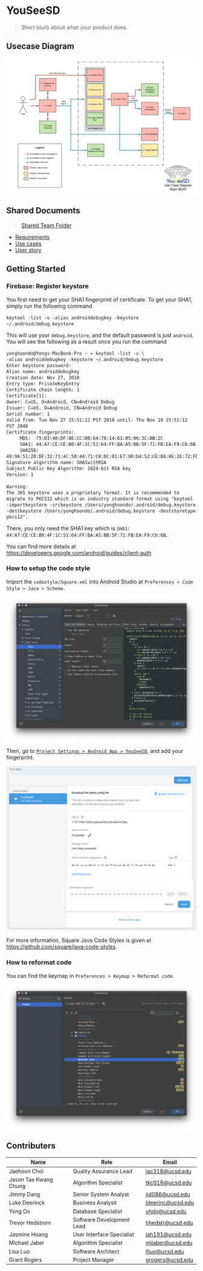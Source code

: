 # YouSeeSD

> Short blurb about what your product does.

## Usecase Diagram

![UsecaseDiagram](https://raw.githubusercontent.com/Shmaug/YouSeeSD/master/screenshots/usecase_diagram.jpeg)

## Shared Documents

> [Shared Team Folder](https://drive.google.com/drive/u/2/folders/1oPU8XP1Roqrq_Mw1K2Q1nAPO6X8Ggnh6)

* [Requirements](https://drive.google.com/drive/u/2/folders/1oPU8XP1Roqrq_Mw1K2Q1nAPO6X8Ggnh6)
* [Use cases](https://docs.google.com/document/d/1z8ji4NFVDm0iHea319vruY-p7nbdJgUSOLFyklI361o/edit?usp=sharing)
* [User story](https://docs.google.com/document/d/119KrlIXgkzI2CvsMbKuN--wdjRUIS0i8g_sWcm4_NP0/edit?usp=sharing)

## Getting Started

### Firebase: Register keystore

You first need to get your SHA1 fingerprint of certificate. To get your SHA1, simply run the following command

```
keytool -list -v -alias androiddebugkey -keystore ~/.android/debug.keystore
```

This will use your `debug.keystore`, and the default password is just `android`. You will see the following as a result once you run the command

```
yonghoondo@Yongs-MacBook-Pro ~ » keytool -list -v \
-alias androiddebugkey -keystore ~/.android/debug.keystore
Enter keystore password:
Alias name: androiddebugkey
Creation date: Nov 27, 2018
Entry type: PrivateKeyEntry
Certificate chain length: 1
Certificate[1]:
Owner: C=US, O=Android, CN=Android Debug
Issuer: C=US, O=Android, CN=Android Debug
Serial number: 1
Valid from: Tue Nov 27 15:51:12 PST 2018 until: Thu Nov 19 15:51:12 PST 2048
Certificate fingerprints:
	 MD5:  75:D3:40:DF:8E:CC:DB:64:78:14:61:05:06:3C:BB:2C
	 SHA1: 44:A7:CE:CE:B0:4F:1C:51:64:FF:BA:A5:BB:5F:71:FB:EA:F9:C6:6B
	 SHA256: 48:9A:51:20:DF:32:71:4C:50:4A:71:C8:DC:01:E7:9D:D4:52:CE:BA:8E:2E:72:FB:93:4A:67:46:58:5D:1A:4D
Signature algorithm name: SHA1withRSA
Subject Public Key Algorithm: 1024-bit RSA key
Version: 1

Warning:
The JKS keystore uses a proprietary format. It is recommended to migrate to PKCS12 which is an industry standard format using "keytool -importkeystore -srckeystore /Users/yonghoondo/.android/debug.keystore -destkeystore /Users/yonghoondo/.android/debug.keystore -deststoretype pkcs12".
```

There, you only need the SHA1 key which is `SHA1: 44:A7:CE:CE:B0:4F:1C:51:64:FF:BA:A5:BB:5F:71:FB:EA:F9:C6:6B`.

You can find more details at https://developers.google.com/android/guides/client-auth

### How to setup the code style

Import the `codestyle/Square.xml` into Android Studio at `Preferences > Code Style > Java > Scheme`.

![CodeStyleGuide](https://raw.githubusercontent.com/Shmaug/YouSeeSD/master/codestyle/codestyle.png)

Then, go to [`Project Settings > Android App > YouSeeSD`](https://console.firebase.google.com/u/0/project/youseesd-9ab46/settings/general/android:com.beep.youseesd), and add your fingerprint.

![FingerprintFirebase](https://raw.githubusercontent.com/Shmaug/YouSeeSD/master/screenshots/fingerprint_firebase.png)

For more information, Square Java Code Styles is given at https://github.com/square/java-code-styles.

### How to reformat code

You can find the keymap in `Preferences > Keymap > Reformat code`.

![FormatCodeGuide](https://raw.githubusercontent.com/Shmaug/YouSeeSD/master/codestyle/formatcode.png)

## Contributers
| Name | Role | Email |
|------|------|-------|
| Jaehoon Choi | Quality Assurance Lead | jac318@ucsd.edu |
| Jason Tae Kwang Chung | Algorithm Specialist | tkc016@ucsd.edu |
| Jimmy Dang | Senior System Analyst | jid086@ucsd.edu |
| Luke Deerinck | Business Analysit |	ldeerinc@ucsd.edu	|
| Yong Do | Database Specialist | yhdo@ucsd.edu|
| Trevor Hedstrom | Software Development Lead |	tjhedstr@ucsd.edu	|
| Jasmine Hoang |	User Interface Specialist | jah191@ucsd.edu	|
| Michael Jaber	| Algorithm Specialist | mjjaber@ucsd.edu |
| Lisa Luo | Software Architect | llluo@ucsd.edu |
| Grant Rogers | Project Manager | grogers@ucsd.edu |

